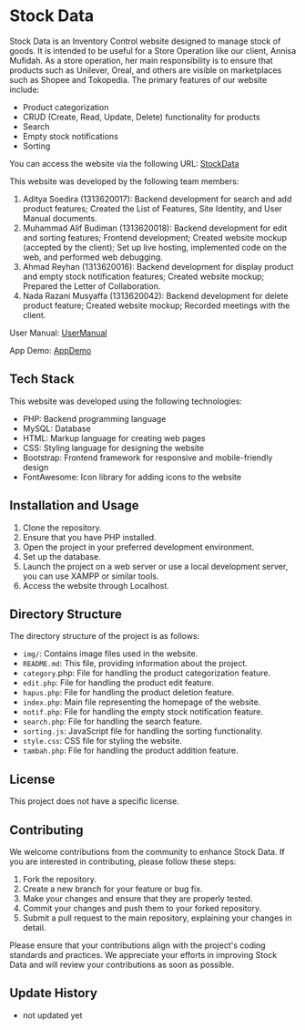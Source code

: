 # Stock Data

Stock Data is an Inventory Control website designed to manage stock of goods. It is intended to be useful for a Store Operation like our client, Annisa Mufidah. As a store operation, her main responsibility is to ensure that products such as Unilever, Oreal, and others are visible on marketplaces such as Shopee and Tokopedia. The primary features of our website include:

* Product categorization
* CRUD (Create, Read, Update, Delete) functionality for products
* Search
* Empty stock notifications
* Sorting

You can access the website via the following URL: [StockData](http://stockdata.great-site.net/)

This website was developed by the following team members:

1. Aditya Soedira (1313620017): Backend development for search and add product features; Created the List of Features, Site Identity, and User Manual documents.
2. Muhammad Alif Budiman (1313620018): Backend development for edit and sorting features; Frontend development; Created website mockup (accepted by the client); Set up live hosting, implemented code on the web, and performed web debugging.
3. Ahmad Reyhan (1313620016): Backend development for display product and empty stock notification features; Created website mockup; Prepared the Letter of Collaboration.
4. Nada Razani Musyaffa (1313620042): Backend development for delete product feature; Created website mockup; Recorded meetings with the client.

User Manual: [UserManual](https://github.com/NadaRazaniMusyaffa/HCIProject/blob/6524d70b51a7488dcbaf7d36f9eff300ea2bbe5c/doc/spec/Stock%20Data%20User%20Manual.pdf)

App Demo: [AppDemo](https://youtube.com/playlist?list=PL4C11LBGjPw-j_CCohFMjMCudMsx4wbge)

## Tech Stack

This website was developed using the following technologies:

- PHP: Backend programming language
- MySQL: Database
- HTML: Markup language for creating web pages
- CSS: Styling language for designing the website
- Bootstrap: Frontend framework for responsive and mobile-friendly design
- FontAwesome: Icon library for adding icons to the website

## Installation and Usage

1. Clone the repository.
2. Ensure that you have PHP installed.
3. Open the project in your preferred development environment.
4. Set up the database.
5. Launch the project on a web server or use a local development server, you can use XAMPP or similar tools.
6. Access the website through Localhost.

## Directory Structure

The directory structure of the project is as follows:

- `img/`: Contains image files used in the website.
- `README.md`: This file, providing information about the project.
- `category`.php: File for handling the product categorization feature.
- `edit.php`: File for handling the product edit feature.
- `hapus.php`: File for handling the product deletion feature.
- `index.php`: Main file representing the homepage of the website.
- `notif.php`: File for handling the empty stock notification feature.
- `search.php`: File for handling the search feature.
- `sorting.js`: JavaScript file for handling the sorting functionality.
- `style.css`: CSS file for styling the website.
- `tambah.php`: File for handling the product addition feature.

## License

This project does not have a specific license.

## Contributing

We welcome contributions from the community to enhance Stock Data. If you are interested in contributing, please follow these steps:

1. Fork the repository.
2. Create a new branch for your feature or bug fix.
3. Make your changes and ensure that they are properly tested.
4. Commit your changes and push them to your forked repository.
5. Submit a pull request to the main repository, explaining your changes in detail.

Please ensure that your contributions align with the project's coding standards and practices. We appreciate your efforts in improving Stock Data and will review your contributions as soon as possible.

## Update History

- not updated yet

